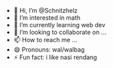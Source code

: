 - 👋 Hi, I’m @Schnitzhelz
- 👀 I’m interested in math
- 🌱 I’m currently learning web dev
- 💞️ I’m looking to collaborate on ...
- 📫 How to reach me ...
- 😄 Pronouns: wal/walbag
- ⚡ Fun fact: i like nasi rendang

<!---
Schnitzhelz/Schnitzhelz is a ✨ special ✨ repository because its `README.md` (this file) appears on your GitHub profile.
You can click the Preview link to take a look at your changes.
--->
